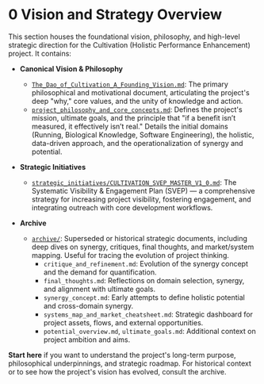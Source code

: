 # 0 Vision and Strategy Overview

This section houses the foundational vision, philosophy, and high-level strategic direction for the Cultivation (Holistic Performance Enhancement) project. It contains:

- **Canonical Vision & Philosophy**
  - [`The_Dao_of_Cultivation_A_Founding_Vision.md`](The_Dao_of_Cultivation_A_Founding_Vision.md): The primary philosophical and motivational document, articulating the project's deep "why," core values, and the unity of knowledge and action.
  - [`project_philosophy_and_core_concepts.md`](project_philosophy_and_core_concepts.md): Defines the project's mission, ultimate goals, and the principle that "if a benefit isn’t measured, it effectively isn’t real." Details the initial domains (Running, Biological Knowledge, Software Engineering), the holistic, data-driven approach, and the operationalization of synergy and potential.

- **Strategic Initiatives**
  - [`strategic_initiatives/CULTIVATION_SVEP_MASTER_V1_0.md`](strategic_initiatives/CULTIVATION_SVEP_MASTER_V1_0.md): The Systematic Visibility & Engagement Plan (SVEP) — a comprehensive strategy for increasing project visibility, fostering engagement, and integrating outreach with core development workflows.

- **Archive**
  - [`archive/`](archive/): Superseded or historical strategic documents, including deep dives on synergy, critiques, final thoughts, and market/system mapping. Useful for tracing the evolution of project thinking.
    - `critique_and_refinement.md`: Evolution of the synergy concept and the demand for quantification.
    - `final_thoughts.md`: Reflections on domain selection, synergy, and alignment with ultimate goals.
    - `synergy_concept.md`: Early attempts to define holistic potential and cross-domain synergy.
    - `systems_map_and_market_cheatsheet.md`: Strategic dashboard for project assets, flows, and external opportunities.
    - `potential_overview.md`, `ultimate_goals.md`: Additional context on project ambition and aims.

**Start here** if you want to understand the project's long-term purpose, philosophical underpinnings, and strategic roadmap. For historical context or to see how the project's vision has evolved, consult the archive.
